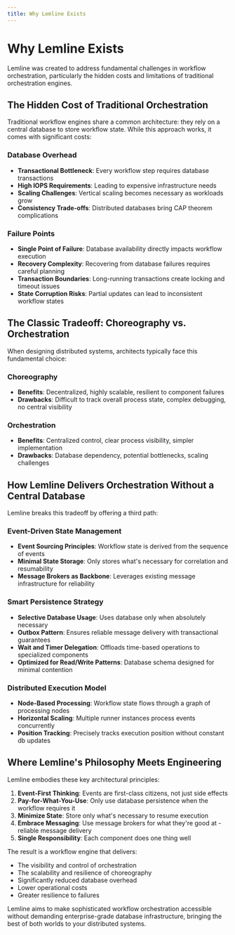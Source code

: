 ```yaml
---
title: Why Lemline Exists
---
```


# Why Lemline Exists

Lemline was created to address fundamental challenges in workflow orchestration, particularly the hidden costs and limitations of traditional orchestration engines.

## The Hidden Cost of Traditional Orchestration

Traditional workflow engines share a common architecture: they rely on a central database to store workflow state. While this approach works, it comes with significant costs:

### Database Overhead

* **Transactional Bottleneck**: Every workflow step requires database transactions
* **High IOPS Requirements**: Leading to expensive infrastructure needs
* **Scaling Challenges**: Vertical scaling becomes necessary as workloads grow
* **Consistency Trade-offs**: Distributed databases bring CAP theorem complications

### Failure Points

* **Single Point of Failure**: Database availability directly impacts workflow execution
* **Recovery Complexity**: Recovering from database failures requires careful planning
* **Transaction Boundaries**: Long-running transactions create locking and timeout issues
* **State Corruption Risks**: Partial updates can lead to inconsistent workflow states

## The Classic Tradeoff: Choreography vs. Orchestration

When designing distributed systems, architects typically face this fundamental choice:

### Choreography
* **Benefits**: Decentralized, highly scalable, resilient to component failures
* **Drawbacks**: Difficult to track overall process state, complex debugging, no central visibility

### Orchestration
* **Benefits**: Centralized control, clear process visibility, simpler implementation
* **Drawbacks**: Database dependency, potential bottlenecks, scaling challenges

## How Lemline Delivers Orchestration Without a Central Database

Lemline breaks this tradeoff by offering a third path:

### Event-Driven State Management

* **Event Sourcing Principles**: Workflow state is derived from the sequence of events
* **Minimal State Storage**: Only stores what's necessary for correlation and resumability
* **Message Brokers as Backbone**: Leverages existing message infrastructure for reliability

### Smart Persistence Strategy

* **Selective Database Usage**: Uses database only when absolutely necessary
* **Outbox Pattern**: Ensures reliable message delivery with transactional guarantees
* **Wait and Timer Delegation**: Offloads time-based operations to specialized components
* **Optimized for Read/Write Patterns**: Database schema designed for minimal contention

### Distributed Execution Model

* **Node-Based Processing**: Workflow state flows through a graph of processing nodes
* **Horizontal Scaling**: Multiple runner instances process events concurrently
* **Position Tracking**: Precisely tracks execution position without constant db updates

## Where Lemline's Philosophy Meets Engineering

Lemline embodies these key architectural principles:

1. **Event-First Thinking**: Events are first-class citizens, not just side effects
2. **Pay-for-What-You-Use**: Only use database persistence when the workflow requires it
3. **Minimize State**: Store only what's necessary to resume execution
4. **Embrace Messaging**: Use message brokers for what they're good at - reliable message delivery
5. **Single Responsibility**: Each component does one thing well

The result is a workflow engine that delivers:

* The visibility and control of orchestration
* The scalability and resilience of choreography
* Significantly reduced database overhead
* Lower operational costs
* Greater resilience to failures

Lemline aims to make sophisticated workflow orchestration accessible without demanding enterprise-grade database infrastructure, bringing the best of both worlds to your distributed systems.
